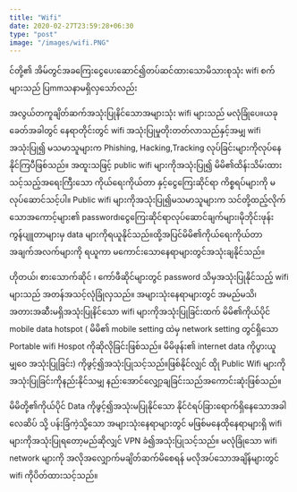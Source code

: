 ```yaml
---
title: "Wifi"
date: 2020-02-27T23:59:28+06:30
type: "post"
image: "/images/wifi.PNG"
---
```

င်တို့၏ အိမ်တွင်အခကြေးငွေပေးဆောင်၍တပ်ဆင်ထားသောမိသားစုသုံး wifi စက်များသည် ပြmmသနာမရှိလှသော်လည်း 
<!--more-->
အလွယ်တကူချိတ်ဆက်အသုံးပြုနိင်သောအများသုံး wifi များသည် မလုံခြုံပေ။ယခုခေတ်အခါတွင် နေရာတိုင်းတွင် wifi အသုံးပြုမှုတိုးတတ်လာသည်နှင့်အမျှ wifi အသုံးပြု၍
မသမာသူများက Phishing, Hacking,Tracking လုပ်ခြင်းများကိုလုပ်နေနိုင်ကြပီဖြစ်သည်။ အထူးသဖြင့် public wifi များကိုအသုံးပြု၍ မိမိ၏ထိန်းသိမ်းထားသင့်သည့်အရေးကြီးသော ကိုယ်ရေးကိုယ်တာ နှင့်ငွေကြေးဆိုင်ရာ ကိစ္စရပ်များကို မလုပ်ဆောင်သင့်ပါ။  Public wifi များကိုအသုံးပြု၍မသမာသူများက သင်တို့ထည့်လိုက်သောအကောင့်များ၏ password၊ငွေကြေးဆိုင်ရာလုပ်ဆောင်ချက်များ၊မိုဘိုင်းဖုန်း ကွန်ပျူတာများမှ data များကိုရယူနိုင်သည်။ထို့အပြင်မိမိ၏ကိုယ်ရေးကိုယ်တာအချက်အလက်များကို
ရယူကာ မကောင်းသောနေရာများတွင်အသုံးချနိုင်သည်။

ဟိုတယ်၊ စားသောက်ဆိုင် ၊ ကော်ဖီဆိုင်များတွင် password သိမှအသုံးပြုနိုင်သည့် wifi များသည် အတန်အသင့်လုံခြုံလှသည်။ အများသုံးနေရာများတွင် အမည်မသိ၊အတားအဆီးမရှိအသုံးပြုနိင်သော wifi များကိုအသုံးပြုခြင်းထက် မိမိ၏ကိုယ်ပိုင် mobile data hotspot ( မိမိ၏ mobile setting ထဲမှ network setting တွင်ရှိသော Portable wifi Hospot ကိုဆိုလိုခြင်းဖြစ်သည်။ မိမိဖုန်း၏ internet data ကိုပွားယူမျှဝေ အသုံးပြုခြင်း) ကိုဖွင့်၍အသုံးပြုသင့်သည်။ဖြစ်နိုင်လျှင် ထိုု Public Wifi များကိုအသုံးပြုခြင်းကိုနည်းနိုင်သမျှ
နည်းအောင်လျှော့ချခြင်းသည်အကောင်းဆုံးဖြစ်သည်။

မိမိတို့၏ကိုယ်ပိုင် Data ကိုဖွင့်၍အသုံးမပြုနိုင်သော နိုင်ငံရပ်ခြားရောက်ရှိနေသောအခါ လေဆိပ် သို့ ပန်းခြံကဲ့သို့သော အများသုံးနေရာများတွင် မဖြစ်မနေထိုနေရာများရှိ wifi များကိုအသုံးပြုရတော့မည်ဆိုလျှင် VPN ခံ၍အသုံးပြုသင့်သည်။ မလုံခြုံသော wifi network များကို အလိုအလျှောက်မချိတ်ဆက်မိစေရန် 
မလိုအပ်သောအချိန်များတွင် wifi ကိုပိတ်ထားသင့်သည်။


